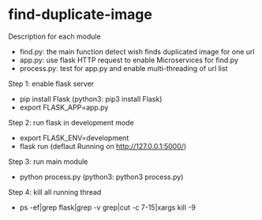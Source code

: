 # find-duplicate-image

Description for each module
 * find.py: the main function detect wish finds duplicated image for one url
 * app.py: use flask HTTP request to enable Microservices for find.py
 * process.py: test for app.py and enable multi-threading of url list

Step 1: enable flask server
 * pip install Flask (python3: pip3 install Flask)
 * export FLASK_APP=app.py

Step 2: run flask in development mode
 * export FLASK_ENV=development
 * flask run (deflaut Running on http://127.0.0.1:5000/)

Step 3: run main module
 * python process.py (python3: python3 process.py)

Step 4: kill all running thread
 * ps -ef|grep flask|grep -v grep|cut -c 7-15|xargs kill -9
